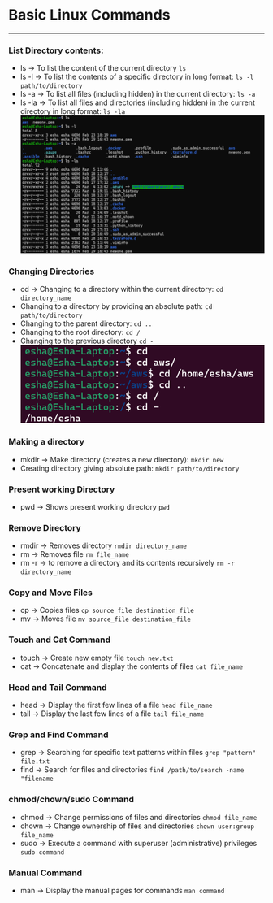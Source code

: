 # Basic Linux Commands
---
### List Directory contents:

* ls -> To list the content of the current directory  ```ls```
* ls -l -> To list the contents of a specific directory in long format: ```ls -l path/to/directory```
* ls -a -> To list all files (including hidden) in the current directory: ```ls -a```
* ls -la -> To list all files and directories (including hidden) in the current directory in long format: ```ls -la```
  ![alt text](<img/Screenshot 2024-03-11 163920.png>)

  
### Changing Directories

* cd -> Changing to a directory within the current directory: ```cd directory_name ```
* Changing to a directory by providing an absolute path: ```cd path/to/directory```
* Changing to the parent directory: ```cd ..```
* Changing to the root directory: ```cd /```
* Changing to the previous directory ```cd -```
  ![alt text](<img/Screenshot 2024-03-11 164803.png>)

### Making a directory

* mkdir -> Make directory (creates a new directory): ```mkdir new```
* Creating directory giving absolute path: ```mkdir path/to/directory```
  
### Present working Directory
* pwd -> Shows present working directory ```pwd```
  
### Remove Directory
* rmdir -> Removes directory ```rmdir directory_name```
* rm -> Removes file ```rm file_name```
* rm -r -> to remove a directory and its contents recursively ```rm -r directory_name```
  
### Copy and Move Files
* cp -> Copies files ```cp source_file destination_file```
* mv -> Moves file ```mv source_file destination_file```
  
### Touch and Cat Command
* touch -> Create new empty file ```touch new.txt```
* cat -> Concatenate and display the contents of files ```cat file_name```

### Head and Tail Command
* head ->  Display the first few lines of a file ```head file_name```
* tail ->  Display the last few lines of a file ```tail file_name```

### Grep and Find Command
* grep -> Searching for specific text patterns within files ```grep "pattern" file.txt```
* find -> Search for files and directories ```find /path/to/search -name "filename```

### chmod/chown/sudo Command
* chmod -> Change permissions of files and directories ```chmod file_name```
* chown -> Change ownership of files and directories ```chown user:group file_name```
* sudo -> Execute a command with superuser (administrative) privileges ```sudo command```

### Manual Command
* man -> Display the manual pages for commands ```man command```

